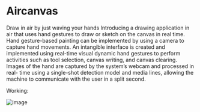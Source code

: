 # Aircanvas
Draw in air by just waving your hands
Introducing a drawing application in air that uses hand gestures to draw or sketch on the
canvas in real time. Hand gesture-based painting can be implemented by using a camera to
capture hand movements. An intangible interface is created and implemented using real-time
visual dynamic hand gestures to perform activities such as tool selection, canvas writing, and
canvas clearing. Images of the hand are captured by the system’s webcam and processed in real-
time using a single-shot detection model and media lines, allowing the machine to communicate with the user in a split second.

Working:

![image](https://github.com/JayasriAR/Aircanvas/assets/109610628/199fa2a1-237f-4225-9284-a1a59c1fd1b1)

